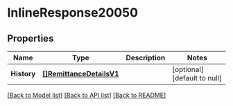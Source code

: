 # InlineResponse20050

## Properties
Name | Type | Description | Notes
------------ | ------------- | ------------- | -------------
**History** | [**[]RemittanceDetailsV1**](Remittance_details.v1.md) |  | [optional] [default to null]

[[Back to Model list]](../README.md#documentation-for-models) [[Back to API list]](../README.md#documentation-for-api-endpoints) [[Back to README]](../README.md)


